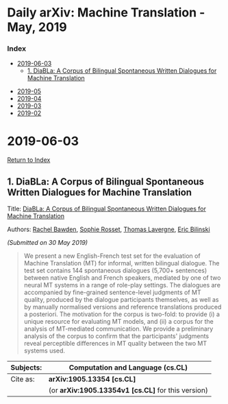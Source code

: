 # Daily arXiv: Machine Translation - May, 2019

### Index

- [2019-06-03](#2019-06-03)
  - [1. DiaBLa: A Corpus of Bilingual Spontaneous Written Dialogues for Machine Translation](#2019-06-03)

* [2019-05](https://github.com/SFFAI-AIKT/AIKT-Natural_Language_Processing/blob/master/Daily_arXiv/AIKT-MT-Daily_arXiv-2019-05.md)
* [2019-04](https://github.com/SFFAI-AIKT/AIKT-Natural_Language_Processing/blob/master/Daily_arXiv/AIKT-MT-Daily_arXiv-2019-04.md)
* [2019-03](https://github.com/SFFAI-AIKT/AIKT-Natural_Language_Processing/blob/master/Daily_arXiv/AIKT-MT-Daily_arXiv-2019-03.md)
* [2019-02](https://github.com/SFFAI-AIKT/AIKT-Natural_Language_Processing/blob/master/Daily_arXiv/AIKT-MT-Daily_arXiv-2019-02.md)



# 2019-06-03

[Return to Index](#Index)
<h2 id="2019-06-03-1">1. DiaBLa: A Corpus of Bilingual Spontaneous Written Dialogues for Machine Translation</h2>

Title: [DiaBLa: A Corpus of Bilingual Spontaneous Written Dialogues for Machine Translation](https://arxiv.org/abs/1905.13354)

Authors: [Rachel Bawden](https://arxiv.org/search/cs?searchtype=author&query=Bawden%2C+R), [Sophie Rosset](https://arxiv.org/search/cs?searchtype=author&query=Rosset%2C+S), [Thomas Lavergne](https://arxiv.org/search/cs?searchtype=author&query=Lavergne%2C+T), [Eric Bilinski](https://arxiv.org/search/cs?searchtype=author&query=Bilinski%2C+E)

*(Submitted on 30 May 2019)*

> We present a new English-French test set for the evaluation of Machine Translation (MT) for informal, written bilingual dialogue. The test set contains 144 spontaneous dialogues (5,700+ sentences) between native English and French speakers, mediated by one of two neural MT systems in a range of role-play settings. The dialogues are accompanied by fine-grained sentence-level judgments of MT quality, produced by the dialogue participants themselves, as well as by manually normalised versions and reference translations produced a posteriori. The motivation for the corpus is two-fold: to provide (i) a unique resource for evaluating MT models, and (ii) a corpus for the analysis of MT-mediated communication. We provide a preliminary analysis of the corpus to confirm that the participants' judgments reveal perceptible differences in MT quality between the two MT systems used.

| Subjects: | **Computation and Language (cs.CL)**                 |
| --------- | ---------------------------------------------------- |
| Cite as:  | **arXiv:1905.13354 [cs.CL]**                         |
|           | (or **arXiv:1905.13354v1 [cs.CL]** for this version) |
